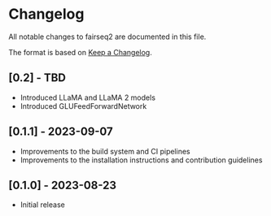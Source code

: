 # Changelog
All notable changes to fairseq2 are documented in this file.

The format is based on [Keep a Changelog](http://keepachangelog.com/en/1.0.0/).

## [0.2] - TBD
- Introduced LLaMA and LLaMA 2 models
- Introduced GLUFeedForwardNetwork

## [0.1.1] - 2023-09-07
- Improvements to the build system and CI pipelines
- Improvements to the installation instructions and contribution guidelines

## [0.1.0] - 2023-08-23
- Initial release
